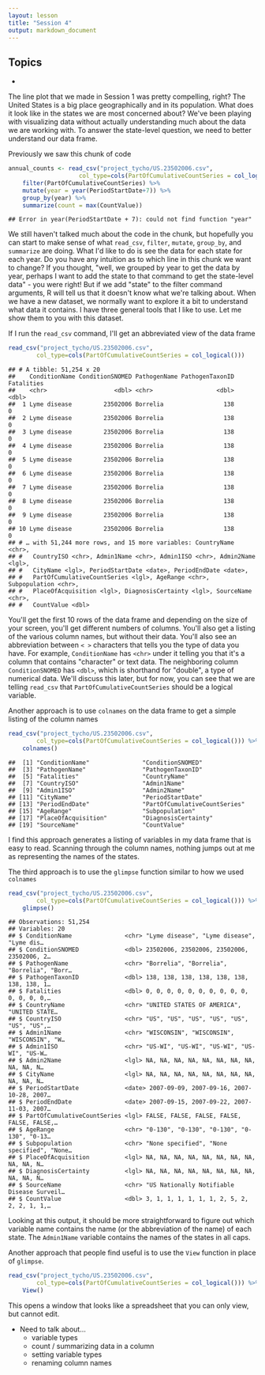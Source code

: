 ```yaml
---
layout: lesson
title: "Session 4"
output: markdown_document
---
```


## Topics
*




The line plot that we made in Session 1 was pretty compelling, right? The United States is a big place geographically and in its population. What does it look like in the states we are most concerned about? We've been playing with visualizing data without actually understanding much about the data we are working with. To answer the state-level question, we need to better understand our data frame.

Previously we saw this chunk of code


```r
annual_counts <- read_csv("project_tycho/US.23502006.csv",
					col_type=cols(PartOfCumulativeCountSeries = col_logical())) %>%
	filter(PartOfCumulativeCountSeries) %>%
	mutate(year = year(PeriodStartDate+7)) %>%
	group_by(year) %>%
	summarize(count = max(CountValue))
```

```
## Error in year(PeriodStartDate + 7): could not find function "year"
```

We still haven't talked much about the code in the chunk, but hopefully you can start to make sense of what `read_csv`, `filter`, `mutate`, `group_by`, and `summarize` are doing. What I'd like to do is see the data for each state for each year. Do you have any intuition as to which line in this chunk we want to change? If you thought, "well, we grouped by year to get the data by year, perhaps I want to add the state to that command to get the state-level data" - you were right! But if we add "state" to the filter command arguments, R will tell us that it doesn't know what we're talking about. When we have a new dataset, we normally want to explore it a bit to understand what data it contains. I have three general tools that I like to use. Let me show them to you with this dataset.

If I run the `read_csv` command, I'll get an abbreviated view of the data frame


```r
read_csv("project_tycho/US.23502006.csv",
		col_type=cols(PartOfCumulativeCountSeries = col_logical()))
```

```
## # A tibble: 51,254 x 20
##    ConditionName ConditionSNOMED PathogenName PathogenTaxonID Fatalities
##    <chr>                   <dbl> <chr>                  <dbl>      <dbl>
##  1 Lyme disease         23502006 Borrelia                 138          0
##  2 Lyme disease         23502006 Borrelia                 138          0
##  3 Lyme disease         23502006 Borrelia                 138          0
##  4 Lyme disease         23502006 Borrelia                 138          0
##  5 Lyme disease         23502006 Borrelia                 138          0
##  6 Lyme disease         23502006 Borrelia                 138          0
##  7 Lyme disease         23502006 Borrelia                 138          0
##  8 Lyme disease         23502006 Borrelia                 138          0
##  9 Lyme disease         23502006 Borrelia                 138          0
## 10 Lyme disease         23502006 Borrelia                 138          0
## # … with 51,244 more rows, and 15 more variables: CountryName <chr>,
## #   CountryISO <chr>, Admin1Name <chr>, Admin1ISO <chr>, Admin2Name <lgl>,
## #   CityName <lgl>, PeriodStartDate <date>, PeriodEndDate <date>,
## #   PartOfCumulativeCountSeries <lgl>, AgeRange <chr>, Subpopulation <chr>,
## #   PlaceOfAcquisition <lgl>, DiagnosisCertainty <lgl>, SourceName <chr>,
## #   CountValue <dbl>
```

You'll get the first 10 rows of the data frame and depending on the size of your screen, you'll get different numbers of columns. You'll also get a listing of the various column names, but without their data. You'll also see an abbreviation between `< >` characters that tells you the type of data you have. For example, `ConditionName` has `<chr>` under it telling you that it's a column that contains "character" or text data. The neighboring column `ConditionSNOMED` has `<dbl>`, which is shorthand for "double", a type of numerical data. We'll discuss this later, but for now, you can see that we are telling `read_csv` that `PartOfCumulativeCountSeries` should be a logical variable.

Another approach is to use `colnames` on the data frame to get a simple listing of the column names


```r
read_csv("project_tycho/US.23502006.csv",
		col_type=cols(PartOfCumulativeCountSeries = col_logical())) %>%
	colnames()
```

```
##  [1] "ConditionName"               "ConditionSNOMED"            
##  [3] "PathogenName"                "PathogenTaxonID"            
##  [5] "Fatalities"                  "CountryName"                
##  [7] "CountryISO"                  "Admin1Name"                 
##  [9] "Admin1ISO"                   "Admin2Name"                 
## [11] "CityName"                    "PeriodStartDate"            
## [13] "PeriodEndDate"               "PartOfCumulativeCountSeries"
## [15] "AgeRange"                    "Subpopulation"              
## [17] "PlaceOfAcquisition"          "DiagnosisCertainty"         
## [19] "SourceName"                  "CountValue"
```

I find this approach generates a listing of variables in my data frame that is easy to read. Scanning through the column names, nothing jumps out at me as representing the names of the states.

The third approach is to use the `glimpse` function similar to how we used `colnames`


```r
read_csv("project_tycho/US.23502006.csv",
		col_type=cols(PartOfCumulativeCountSeries = col_logical())) %>%
	glimpse()
```

```
## Observations: 51,254
## Variables: 20
## $ ConditionName               <chr> "Lyme disease", "Lyme disease", "Lyme dis…
## $ ConditionSNOMED             <dbl> 23502006, 23502006, 23502006, 23502006, 2…
## $ PathogenName                <chr> "Borrelia", "Borrelia", "Borrelia", "Borr…
## $ PathogenTaxonID             <dbl> 138, 138, 138, 138, 138, 138, 138, 138, 1…
## $ Fatalities                  <dbl> 0, 0, 0, 0, 0, 0, 0, 0, 0, 0, 0, 0, 0, 0,…
## $ CountryName                 <chr> "UNITED STATES OF AMERICA", "UNITED STATE…
## $ CountryISO                  <chr> "US", "US", "US", "US", "US", "US", "US",…
## $ Admin1Name                  <chr> "WISCONSIN", "WISCONSIN", "WISCONSIN", "W…
## $ Admin1ISO                   <chr> "US-WI", "US-WI", "US-WI", "US-WI", "US-W…
## $ Admin2Name                  <lgl> NA, NA, NA, NA, NA, NA, NA, NA, NA, NA, N…
## $ CityName                    <lgl> NA, NA, NA, NA, NA, NA, NA, NA, NA, NA, N…
## $ PeriodStartDate             <date> 2007-09-09, 2007-09-16, 2007-10-28, 2007…
## $ PeriodEndDate               <date> 2007-09-15, 2007-09-22, 2007-11-03, 2007…
## $ PartOfCumulativeCountSeries <lgl> FALSE, FALSE, FALSE, FALSE, FALSE, FALSE,…
## $ AgeRange                    <chr> "0-130", "0-130", "0-130", "0-130", "0-13…
## $ Subpopulation               <chr> "None specified", "None specified", "None…
## $ PlaceOfAcquisition          <lgl> NA, NA, NA, NA, NA, NA, NA, NA, NA, NA, N…
## $ DiagnosisCertainty          <lgl> NA, NA, NA, NA, NA, NA, NA, NA, NA, NA, N…
## $ SourceName                  <chr> "US Nationally Notifiable Disease Surveil…
## $ CountValue                  <dbl> 3, 1, 1, 1, 1, 1, 1, 2, 5, 2, 2, 2, 1, 1,…
```

Looking at this output, it should be more straightforward to figure out which variable name contains the name (or the abbreviation of the name) of each state. The `Admin1Name` variable contains the names of the states in all caps.

Another approach that people find useful is to use the `View` function in place of `glimpse`.


```r
read_csv("project_tycho/US.23502006.csv",
		col_type=cols(PartOfCumulativeCountSeries = col_logical())) %>%
	View()
```

This opens a window that looks like a spreadsheet that you can only view, but cannot edit.

* Need to talk about...
  * variable types
  * count / summarizing data in a column
  * setting variable types
  * renaming column names
